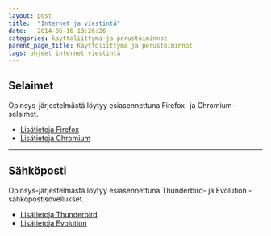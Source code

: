 ```yaml
---
layout: post
title:  "Internet ja viestintä"
date:   2014-06-16 13:26:26
categories: kayttoliittyma-ja-perustoiminnot
parent_page_title: Käyttöliittymä ja perustoiminnot
tags: ohjeet internet viestintä
---
```


## Selaimet
Opinsys-järjestelmästä löytyy esiasennettuna Firefox- ja Chromium-selaimet.

* [Lisätietoja Firefox](https://support.mozilla.org/products/firefox)
* [Lisätietoja Chromium](https://support.google.com/chrome/)

---

## Sähköposti

Opinsys-järjestelmästä löytyy esiasennettuna Thunderbird- ja Evolution -sähköpostisovellukset.

* [Lisätietoja Thunderbird](https://support.mozilla.org/products/thunderbird)
* [Lisätietoja Evolution](https://help.gnome.org/users/evolution/stable/)